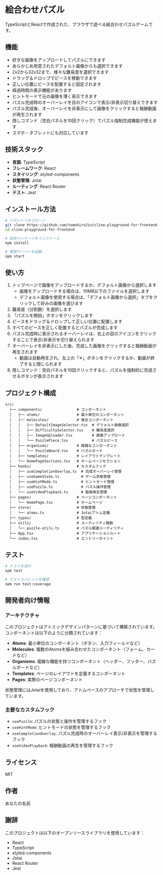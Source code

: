 # 絵合わせパズル

TypeScriptとReactで作成された、ブラウザで遊べる絵合わせパズルゲームです。

## 機能

- 好きな画像をアップロードしてパズルにできます
- あらかじめ用意されたデフォルト画像からも選択できます
- 2x2から32x32まで、様々な難易度を選択できます
- ドラッグ＆ドロップでピースを移動できます
- 正しい位置にピースを配置すると固定されます
- 経過時間の表示機能があります
- ヒントモードで元の画像を薄く表示できます
- パズル完成時のオーバーレイを目のアイコンで表示/非表示切り替えできます
- パズル完成後、オーバーレイを非表示にして画像をクリックすると報酬動画が再生されます
- 隠しコマンド（空白パネルを10回クリック）でパズル強制完成機能が使えます
- スマホ・タブレットにも対応しています

## 技術スタック

- **言語**: TypeScript
- **フレームワーク**: React
- **スタイリング**: styled-components
- **状態管理**: Jotai
- **ルーティング**: React Router
- **テスト**: Jest

## インストール方法

```bash
# リポジトリをクローン
git clone https://github.com/tomohiroJin/cline-playground-for-frontend.git
cd cline-playground-for-frontend

# 依存パッケージをインストール
npm install

# 開発サーバーを起動
npm start
```

## 使い方

1. トップページで画像をアップロードするか、デフォルト画像から選択します
   - 画像をアップロードする場合は、10MB以下のファイルを選択します
   - デフォルト画像を使用する場合は、「デフォルト画像から選択」タブをクリックして好みの画像を選びます
2. 難易度（分割数）を選択します
3. 「パズルを開始」ボタンをクリックします
4. ピースをドラッグ＆ドロップして正しい位置に配置します
5. すべてのピースを正しく配置するとパズルが完成します
6. パズル完成時に表示されるオーバーレイは、右上の目のアイコンをクリックすることで表示/非表示を切り替えられます
7. オーバーレイを非表示にした後、完成した画像をクリックすると報酬動画が再生されます
   - 動画は自動再生され、左上の「✕」ボタンをクリックするか、動画が終了すると閉じられます
8. 隠しコマンド：空白パネルを10回クリックすると、パズルを強制的に完成させるボタンが表示されます

## プロジェクト構成

``` text
src/
  ├── components/                # コンポーネント
  │   ├── atoms/                 # 最小単位のコンポーネント
  │   ├── molecules/             # 複合コンポーネント
  │   │   ├── DefaultImageSelector.tsx  # デフォルト画像選択
  │   │   ├── DifficultySelector.tsx    # 難易度選択
  │   │   ├── ImageUploader.tsx         # 画像アップロード
  │   │   └── PuzzlePiece.tsx           # パズルピース
  │   ├── organisms/             # 複雑なコンポーネント
  │   │   └── PuzzleBoard.tsx    # パズルボード
  │   ├── templates/             # レイアウトテンプレート
  │   └── HomePageSections.tsx   # ホームページセクション
  ├── hooks/                     # カスタムフック
  │   ├── useCompletionOverlay.ts  # 完成オーバーレイ管理
  │   ├── useGameState.ts          # ゲーム状態管理
  │   ├── useHintMode.ts           # ヒントモード管理
  │   ├── usePuzzle.ts             # パズル操作管理
  │   └── useVideoPlayback.ts      # 動画再生管理
  ├── pages/                     # ページコンポーネント
  │   └── HomePage.tsx           # ホームページ
  ├── store/                     # 状態管理
  │   └── atoms.ts               # Jotaiアトム定義
  ├── types/                     # 型定義
  ├── utils/                     # ユーティリティ関数
  │   └── puzzle-utils.ts        # パズル関連ユーティリティ
  ├── App.tsx                    # アプリケーションルート
  └── index.tsx                  # エントリーポイント
```

## テスト

```bash
# テストを実行
npm test

# テストカバレッジを確認
npm run test:coverage
```

## 開発者向け情報

### アーキテクチャ

このプロジェクトはアトミックデザインパターンに基づいて構築されています。コンポーネントは以下のように分類されています：

- **Atoms**: 最小単位のコンポーネント（ボタン、入力フィールドなど）
- **Molecules**: 複数のAtomsを組み合わせたコンポーネント（フォーム、カードなど）
- **Organisms**: 複雑な機能を持つコンポーネント（ヘッダー、フッター、パズルボードなど）
- **Templates**: ページのレイアウトを定義するコンポーネント
- **Pages**: 実際のページコンポーネント

状態管理にはJotaiを使用しており、アトムベースのアプローチで状態を管理しています。

### 主要なカスタムフック

- `usePuzzle`: パズルの状態と操作を管理するフック
- `useHintMode`: ヒントモードの状態を管理するフック
- `useCompletionOverlay`: パズル完成時のオーバーレイ表示/非表示を管理するフック
- `useVideoPlayback`: 報酬動画の再生を管理するフック

## ライセンス

MIT

## 作者

あなたの名前

## 謝辞

このプロジェクトは以下のオープンソースライブラリを使用しています：

- React
- TypeScript
- styled-components
- Jotai
- React Router
- Jest
